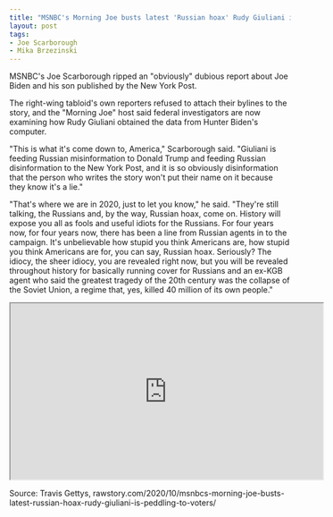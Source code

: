 ```yaml
---
title: "MSNBC's Morning Joe busts latest 'Russian hoax' Rudy Giuliani is peddling to voters"
layout: post
tags:
- Joe Scarborough
- Mika Brzezinski
---
```


MSNBC's Joe Scarborough ripped an "obviously" dubious report about Joe Biden and his son published by the New York Post.

The right-wing tabloid's own reporters refused to attach their bylines to the story, and the "Morning Joe" host said federal investigators are now examining how Rudy Giuliani obtained the data from Hunter Biden's computer.

"This is what it's come down to, America," Scarborough said. "Giuliani is feeding Russian misinformation to Donald Trump and feeding Russian disinformation to the New York Post, and it is so obviously disinformation that the person who writes the story won't put their name on it because they know it's a lie."

"That's where we are in 2020, just to let you know," he said. "They're still talking, the Russians and, by the way, Russian hoax, come on. History will expose you all as fools and useful idiots for the Russians. For four years now, for four years now, there has been a line from Russian agents in to the campaign. It's unbelievable how stupid you think Americans are, how stupid you think Americans are for, you can say, Russian hoax. Seriously? The idiocy, the sheer idiocy, you are revealed right now, but you will be revealed throughout history for basically running cover for Russians and an ex-KGB agent who said the greatest tragedy of the 20th century was the collapse of the Soviet Union, a regime that, yes, killed 40 million of its own people."

<iframe width="560" height="315" src="https://www.youtube.com/embed/pwuSqLTa24M?si=4H6okjpDHaNFvplo" title="Joe Scarborough on Hunter Biden laptop as Russian hoax" allow="accelerometer; autoplay; clipboard-write; encrypted-media; gyroscope; picture-in-picture; web-share" referrerpolicy="strict-origin-when-cross-origin" allowfullscreen></iframe>

Source: Travis Gettys, rawstory.com/2020/10/msnbcs-morning-joe-busts-latest-russian-hoax-rudy-giuliani-is-peddling-to-voters/
